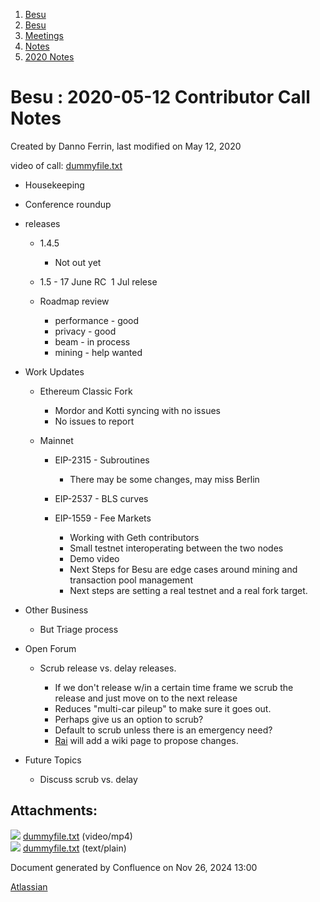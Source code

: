 1. [Besu](index.html)
2. [Besu](Besu_22151173.html)
3. [Meetings](Meetings_22153838.html)
4. [Notes](Notes_22153888.html)
5. [2020 Notes](2020-Notes_22154209.html)

# Besu : 2020-05-12 Contributor Call Notes

Created by Danno Ferrin, last modified on May 12, 2020

video of call: [dummyfile.txt](#)

- Housekeeping
- Conference roundup
- releases
  
  - 1.4.5
    
    - Not out yet
  - 1.5 - 17 June RC  1 Jul relese
  - Roadmap review
    
    - performance - good
    - privacy - good
    - beam - in process
    - mining - help wanted
- Work Updates
  
  - Ethereum Classic Fork
    
    - Mordor and Kotti syncing with no issues
    - No issues to report
  - Mainnet
    
    - EIP-2315 - Subroutines
      
      - There may be some changes, may miss Berlin
    - EIP-2537 - BLS curves
    - EIP-1559 - Fee Markets
      
      - Working with Geth contributors
      - Small testnet interoperating between the two nodes
      - Demo video
      - Next Steps for Besu are edge cases around mining and transaction pool management
      - Next steps are setting a real testnet and a real fork target.
- Other Business
  
  - But Triage process
- Open Forum
  
  - Scrub release vs. delay releases.
    
    - If we don't release w/in a certain time frame we scrub the release and just move on to the next release
    - Reduces "multi-car pileup" to make sure it goes out.
    - Perhaps give us an option to scrub?
    - Default to scrub unless there is an emergency need?
    - [Rai](/wiki/pages/createpage.action?spaceKey=BESU&title=Rai&linkCreation=true&fromPageId=22154555) will add a wiki page to propose changes.
- Future Topics
  
  - Discuss scrub vs. delay

## Attachments:

![](images/icons/bullet_blue.gif) [dummyfile.txt](attachments/22154555/22156975.txt) (video/mp4)  
![](images/icons/bullet_blue.gif) [dummyfile.txt](attachments/22154555/22154557.txt) (text/plain)

Document generated by Confluence on Nov 26, 2024 13:00

[Atlassian](http://www.atlassian.com/)
